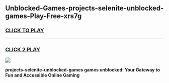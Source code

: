 
## Unblocked-Games-projects-selenite-unblocked-games-Play-Free-xrs7g
<h3>
<a href="https://premium76.site?title=projects-selenite-unblocked-games&ref=09A">CLICK TO PLAY</a></h3>
<hr>

<h3>
<a href="https://premium76.site?title=projects-selenite-unblocked-games&ref=09A">CLICK 2 PLAY</a>
  
</h3>

<a href="https://premium76.site?title=projects-selenite-unblocked-games&ref=09A"><img src="https://clearcache.store/games.png"></a>


**projects-selenite-unblocked-games games unblocked: Your Gateway to Fun and Accessible Online Gaming**
